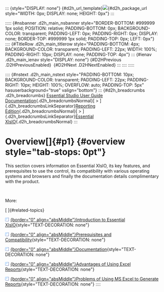 ::: {style="DISPLAY: none"}
[](ms-xhelp:///?Id=d2h_url_template){#d2h_url_template}![](!package_url!){#d2h_package_url style="WIDTH: 0px; DISPLAY: none; HEIGHT: 0px"}
:::

::::: {#nsbanner .d2h_main_nsbanner style="BORDER-BOTTOM: #999999 1px solid; POSITION: relative; PADDING-BOTTOM: 0px; BACKGROUND-COLOR: transparent; PADDING-LEFT: 0px; PADDING-RIGHT: 0px; DISPLAY: none; BORDER-TOP: #999999 1px solid; PADDING-TOP: 0px; LEFT: 0px"}
:::: {#TitleRow .d2h_main_titlerow style="PADDING-BOTTOM: 4px; BACKGROUND-COLOR: transparent; PADDING-LEFT: 22px; WIDTH: 100%; PADDING-RIGHT: 10px; DISPLAY: none; PADDING-TOP: 4px"}
::: {#ienav .d2h_main_ienav style="DISPLAY: none"}
[](ms-xhelp:///?Id=07070a85-1a99-4988-b322-cf0acdfced5f){#D2HPrevious .D2HPreviousEnabled}  [](ms-xhelp:///?Id=7a29d2e8-da68-4a6c-a017-35f3539164a8){#D2HNext .D2HNextEnabled}
:::
::::
:::::

:::: {#nstext .d2h_main_nstext style="PADDING-BOTTOM: 10px; BACKGROUND-COLOR: transparent; PADDING-LEFT: 22px; PADDING-RIGHT: 10px; HEIGHT: 100%; OVERFLOW: auto; PADDING-TOP: 5px" hasuserbackground="true" valign="bottom"}
::: {#d2h_breadcrumbs .d2h_breadcrumbs}
[Essential Studio User Guide Documentation](ms-xhelp:///?Id=12457748-09e3-4d74-a240-8e049cedf030){.d2h_breadcrumbsNormal}[ \> ]{.d2h_breadcrumbsLinkSeparator}[Reporting Edition](ms-xhelp:///?Id=027aa5b6-6676-4f93-ad23-c20e8c45792e){.d2h_breadcrumbsNormal}[ \> ]{.d2h_breadcrumbsLinkSeparator}[Essential XlsIO](ms-xhelp:///?Id=b01a1b50-1d7d-40c0-bc83-af67e57c9005){.d2h_breadcrumbsNormal}
:::

# Overview[]{#p1} {#overview style="tab-stops: 0pt"}

This section covers information on Essential XlsIO, its key features, and prerequisites to use the control, its compatibility with various operating systems and browsers and finally the documentation details complimentary with the product.

 

More:

[ ]{#related-topics}

[![](button.gif){border="0" align="absMiddle"}Introduction to Essential XlsIO](ms-xhelp:///?Id=7a29d2e8-da68-4a6c-a017-35f3539164a8){style="TEXT-DECORATION: none"}

[![](button.gif){border="0" align="absMiddle"}Prerequisites and Compatibility](ms-xhelp:///?Id=b7185797-c8ff-460a-942a-b3e5daafb1b4){style="TEXT-DECORATION: none"}

[![](button.gif){border="0" align="absMiddle"}Documentation](ms-xhelp:///?Id=afd10daf-caaa-45da-9679-b5b5ebec5f49){style="TEXT-DECORATION: none"}

[![](button.gif){border="0" align="absMiddle"}Advantages of Using Excel Reports](ms-xhelp:///?Id=71521297-e8c6-4bb9-9152-2c26e572d7e9){style="TEXT-DECORATION: none"}

[![](button.gif){border="0" align="absMiddle"}Problems of Using MS Excel to Generate Reports](ms-xhelp:///?Id=079bd5c4-c160-407e-9b56-d1d756d284bd){style="TEXT-DECORATION: none"}
::::
